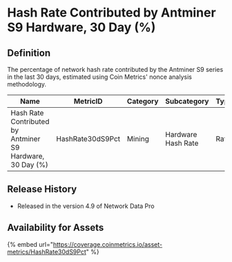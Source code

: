 # Hash Rate Contributed by Antminer S9 Hardware, 30 Day (%)

## Definition

The percentage of network hash rate contributed by the Antminer S9 series in the last 30 days, estimated using Coin Metrics' nonce analysis methodology.

| Name                                                      | MetricID         | Category | Subcategory        | Type  | Unit          | Interval |
| --------------------------------------------------------- | ---------------- | -------- | ------------------ | ----- | ------------- | -------- |
| Hash Rate Contributed by Antminer S9 Hardware, 30 Day (%) | HashRate30dS9Pct | Mining   | Hardware Hash Rate | Ratio | Dimensionless | 30 days  |

## Release History

* Released in the version 4.9 of Network Data Pro

## Availability for Assets

{% embed url="https://coverage.coinmetrics.io/asset-metrics/HashRate30dS9Pct" %}
